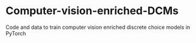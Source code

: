 # Computer-vision-enriched-DCMs
Code and data to train computer vision enriched discrete choice models in PyTorch
